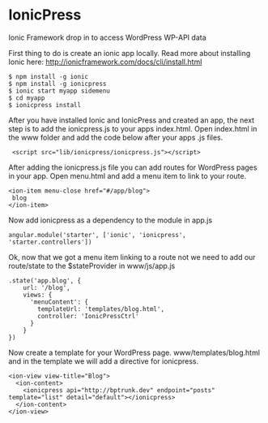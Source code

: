 # IonicPress
Ionic Framework drop in to access WordPress WP-API data

First thing to do is create an ionic app locally. Read more about installing Ionic here: http://ionicframework.com/docs/cli/install.html

    $ npm install -g ionic
    $ npm install -g ionicpress
    $ ionic start myapp sidemenu
    $ cd myapp
    $ ionicpress install

After you have installed Ionic and IonicPress and created an app, the next step is to add the ionicpress.js to your apps index.html. Open index.html in the www folder and add the code below after your apps .js files.

     <script src="lib/ionicpress/ionicpress.js"></script>

After adding the ionicpress.js file you can add routes for WordPress pages in your app. Open menu.html and add a menu item to link to your route.

    <ion-item menu-close href="#/app/blog">
     blog
    </ion-item>
    
Now add ionicpress as a dependency to the module in app.js

    angular.module('starter', ['ionic', 'ionicpress', 'starter.controllers'])

Ok, now that we got a menu item linking to a route not we need to add our route/state to the $stateProvider in www/js/app.js

    .state('app.blog', {
        url: '/blog',
        views: {
          'menuContent': {
            templateUrl: 'templates/blog.html',
            controller: 'IonicPressCtrl'
          }
        }
    })

Now create a template for your WordPress page. www/templates/blog.html and in the template we will add a directive for ionicpress.

    <ion-view view-title="Blog">
      <ion-content>
  	    <ionicpress api="http://bptrunk.dev" endpoint="posts" template="list" detail="default"></ionicpress>
      </ion-content>
    </ion-view>

